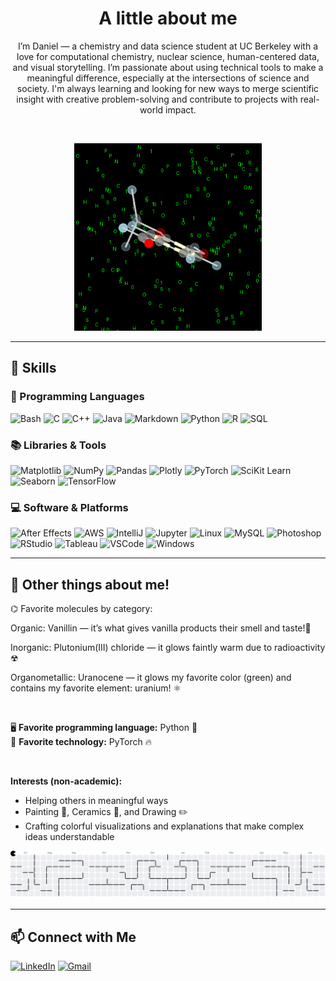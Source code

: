 <h1 align="center">A little about me</h1>

<p align="center">
I’m Daniel — a chemistry and data science student at UC Berkeley with a love for computational chemistry, nuclear science, human-centered data, and visual storytelling. I’m passionate about using technical tools to make a meaningful difference, especially at the intersections of science and society. I'm always learning and looking for new ways to merge scientific insight with creative problem-solving and contribute to projects with real-world impact.
</p>

<br/>

<!-- Rotating Vanillin GIF -->
<p align="center">
  <img src="assets/GIFs/rotating_vanillin_with_computational_chemistry_background.gif" width="300" alt="Rotating vanillin with matrix-style computational chemistry background"/>
</p>

---

## 🔧 Skills

### 🐹 Programming Languages
![Bash](https://img.shields.io/badge/Bash-4EAA25?logo=gnubash&logoColor=white&style=for-the-badge)
![C](https://img.shields.io/badge/C-A8B9CC?logo=c&logoColor=white&style=for-the-badge)
![C++](https://img.shields.io/badge/C++-00599C?logo=cplusplus&logoColor=white&style=for-the-badge)
![Java](https://img.shields.io/badge/Java-F8981D?logo=java&logoColor=white&style=for-the-badge)
![Markdown](https://img.shields.io/badge/Markdown-000000?logo=markdown&logoColor=white&style=for-the-badge)
![Python](https://img.shields.io/badge/Python-3776AB?logo=python&logoColor=white&style=for-the-badge)
![R](https://img.shields.io/badge/R-276DC3?logo=r&logoColor=white&style=for-the-badge)
![SQL](https://img.shields.io/badge/SQL-003B57?logo=sqlite&logoColor=white&style=for-the-badge)

### 📚 Libraries & Tools
![Matplotlib](https://img.shields.io/badge/Matplotlib-11557C?logo=plotly&logoColor=white&style=for-the-badge)
![NumPy](https://img.shields.io/badge/NumPy-013243?logo=numpy&logoColor=white&style=for-the-badge)
![Pandas](https://img.shields.io/badge/Pandas-150458?logo=pandas&logoColor=white&style=for-the-badge)
![Plotly](https://img.shields.io/badge/Plotly-3F4F75?logo=plotly&logoColor=white&style=for-the-badge)
![PyTorch](https://img.shields.io/badge/PyTorch-EE4C2C?logo=pytorch&logoColor=white&style=for-the-badge)
![SciKit Learn](https://img.shields.io/badge/Scikit--learn-F7931E?logo=scikit-learn&logoColor=white&style=for-the-badge)
![Seaborn](https://img.shields.io/badge/Seaborn-2D3F73?style=for-the-badge)
![TensorFlow](https://img.shields.io/badge/TensorFlow-FF6F00?logo=tensorflow&logoColor=white&style=for-the-badge)

### 💻 Software & Platforms
![After Effects](https://img.shields.io/badge/After%20Effects-9999FF?logo=adobeaftereffects&logoColor=white&style=for-the-badge)
![AWS](https://img.shields.io/badge/AWS-FF9900?logo=amazonaws&logoColor=white&style=for-the-badge)
![IntelliJ](https://img.shields.io/badge/IntelliJ-000000?logo=intellijidea&logoColor=white&style=for-the-badge)
![Jupyter](https://img.shields.io/badge/Jupyter-F37626?logo=jupyter&logoColor=white&style=for-the-badge)
![Linux](https://img.shields.io/badge/Linux-FCC624?logo=linux&logoColor=black&style=for-the-badge)
![MySQL](https://img.shields.io/badge/MySQL-4479A1?logo=mysql&logoColor=white&style=for-the-badge)
![Photoshop](https://img.shields.io/badge/Photoshop-31A8FF?logo=adobephotoshop&logoColor=white&style=for-the-badge)
![RStudio](https://img.shields.io/badge/RStudio-75AADB?logo=rstudio&logoColor=white&style=for-the-badge)
![Tableau](https://img.shields.io/badge/Tableau-E97627?logo=tableau&logoColor=white&style=for-the-badge)
![VSCode](https://img.shields.io/badge/VSCode-007ACC?logo=visualstudiocode&logoColor=white&style=for-the-badge)
![Windows](https://img.shields.io/badge/Windows-0078D6?logo=windows&logoColor=white&style=for-the-badge)

---

## 🌱 Other things about me!
⌬ Favorite molecules by category:

Organic: Vanillin — it’s what gives vanilla products their smell and taste!🍦

Inorganic: Plutonium(III) chloride — it glows faintly warm due to radioactivity ☢

Organometallic: Uranocene — it glows my favorite color (green) and contains my favorite element: uranium! ⚛

<br/>

🖥️ **Favorite programming language:** Python 🐍  
🧠 **Favorite technology:** PyTorch 🔥  

<br/>

**Interests (non-academic):**  
- Helping others in meaningful ways 
- Painting 🎨, Ceramics 🏺, and Drawing ✏️
- Crafting colorful visualizations and explanations that make complex ideas understandable



<!-- PizzaTime GitHub contribution graph -->
<p align="center">
  <picture>
    <source media="(prefers-color-scheme: dark)" srcset="https://raw.githubusercontent.com/DChristensen12/DChristensen12/output/pacman-contribution-graph-dark.svg">
    <source media="(prefers-color-scheme: light)" srcset="https://raw.githubusercontent.com/DChristensen12/DChristensen12/output/pacman-contribution-graph.svg">
    <img alt="pizza contribution graph" src="https://raw.githubusercontent.com/DChristensen12/DChristensen12/output/pacman-contribution-graph.svg">
  </picture>
</p>

---

## 📫 Connect with Me

[![LinkedIn](https://img.shields.io/badge/LinkedIn-0A66C2?logo=linkedin&logoColor=white&style=for-the-badge)](https://www.linkedin.com/in/daniel-christensen-1387b3251)
[![Gmail](https://img.shields.io/badge/Gmail-D14836?logo=gmail&logoColor=white&style=for-the-badge)](mailto:dan8moneyhotmail@berkeley.edu)
